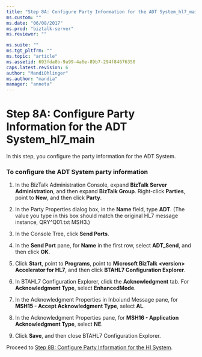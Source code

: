 ```yaml
---
title: "Step 8A: Configure Party Information for the ADT System_hl7_main | Microsoft Docs"
ms.custom: ""
ms.date: "06/08/2017"
ms.prod: "biztalk-server"
ms.reviewer: ""

ms.suite: ""
ms.tgt_pltfrm: ""
ms.topic: "article"
ms.assetid: 693fda8b-9a99-4a6e-89b7-294f84676350
caps.latest.revision: 6
author: "MandiOhlinger"
ms.author: "mandia"
manager: "anneta"
---
```

# Step 8A: Configure Party Information for the ADT System_hl7_main
In this step, you configure the party information for the ADT System.  
  
### To configure the ADT System party information  
  
1.  In the BizTalk Administration Console, expand **BizTalk Server Administration**, and then expand **BizTalk Group**. Right-click **Parties**, point to **New**, and then click **Party**.  
  
2.  In the Party Properties dialog box, in the **Name** field, type **ADT**. (The value you type in this box should match the original HL7 message instance, QRY^Q01.txt MSH3.)  
  
3.  In the Console Tree, click **Send Ports**.  
  
4.  In the **Send Port** pane, for **Name** in the first row, select **ADT_Send**, and then click **OK**.  
  
5.  Click **Start**, point to **Programs**, point to **Microsoft  BizTalk \<version\> Accelerator for HL7**, and then click **BTAHL7 Configuration Explorer**.  
  
6.  In BTAHL7 Configuration Explorer, click the **Acknowledgment** tab. For **Acknowledgment Type**, select **EnhancedMode**.  
  
7.  In the Acknowledgment Properties in Inboiund Message pane, for **MSH15 - Accept Acknowledgment Type**, select **AL**.  
  
8.  In the Acknowledgment Properties pane, for **MSH16 - Application Acknowledgment Type**, select **NE**.  
  
9. Click **Save**, and then close BTAHL7 Configuration Explorer.  
  
 Proceed to [Step 8B: Configure Party Information for the HI System](../../adapters-and-accelerators/accelerator-hl7/step-8b-configure-party-information-for-the-hi-system.md).
